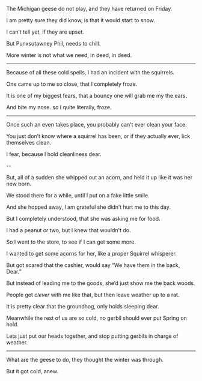 The Michigan geese do not play,
and they have returned on Friday.

I am pretty sure they did know,
is that it would start to snow.

I can’t tell yet,
if they are upset.

But Punxsutawney Phil,
needs to chill.

More winter is not what we need,
in deed, in deed.

---

Because of all these cold spells,
I had an incident with the squirrels.

One came up to me so close,
that I completely froze.

It is one of my biggest fears,
that a bouncy one will grab me my the ears.

And bite my nose.
so I quite literally, froze.

---

Once such an even takes place,
you probably can’t ever clean your face.

You just don’t know where a squirrel has been,
or if they actually ever, lick themselves clean.

I fear,
because I hold cleanliness dear.

--

But, all of a sudden she whipped out an acorn,
and held it up like it was her new born.

We stood there for a while,
until I put on a fake little smile.

And she hopped away,
I am grateful she didn’t hurt me to this day.

But I completely understood,
that she was asking me for food.

I had a peanut or two,
but I knew that wouldn't do.

So I went to the store,
to see if I can get some more.

I wanted to get some acorns for her,
like a proper Squirrel whisperer.

But got scared that the cashier,
would say “We have them in the back, Dear.”

But instead of leading me to the goods,
she’d just show me the back woods.

People get *clever* with me like that,
but then leave weather up to a rat.

It is pretty clear that the groundhog,
only holds sleeping dear.

Meanwhile the rest of us are so cold,
no gerbil should ever put Spring on hold.

Lets just put our heads together,
and stop putting gerbils in charge of weather.

---

What are the geese to do,
they thought the winter was through.

But it got cold,
anew.
